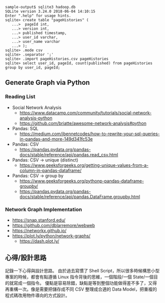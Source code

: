 ```
sample-output$ sqlite3 hadoop.db
SQLite version 3.24.0 2018-06-04 14:10:15
Enter ".help" for usage hints.
sqlite> create table "pageHistories" (
   ...>  pageId int,
   ...> version int,
   ...> published timestamp,
   ...> user_id varchar,
   ...> user_name varchar
   ...> );
sqlite> .mode csv
sqlite> .separator ';'
sqlite> .import pageHistories.csv pageHistories
sqlite> select user_id, pageId, count(published) from pageHistories group by user_id, pageId;
```
## Generate Graph via Python

### Reading List

* Social Network Analysis
    * https://www.datacamp.com/community/tutorials/social-network-analysis-python
    * https://github.com/briatte/awesome-network-analysis#python
* Pandas: SQL
    * https://medium.com/jbennetcodes/how-to-rewrite-your-sql-queries-in-pandas-and-more-149d341fc53e
* Pandas: CSV
    * https://pandas.pydata.org/pandas-docs/stable/reference/api/pandas.read_csv.html
* Pandas: CSV -> unique (distinct)
    * https://www.geeksforgeeks.org/getting-unique-values-from-a-column-in-pandas-dataframe/
* Pandas: CSV -> group by
    * https://www.geeksforgeeks.org/pythonp-pandas-dataframe-groupby/
    * https://pandas.pydata.org/pandas-docs/stable/reference/api/pandas.DataFrame.groupby.html

### Network Graph Implementation

* https://snap.stanford.edu/
* https://github.com/dblarremore/webweb
* https://networkx.github.io/
* https://plot.ly/python/network-graphs/
    * https://dash.plot.ly/

## 心得/設計思路

記錄一下心得與設計思路。
由於過去寫慣了 Shell Script，所以很多時候構思小型專案的時候，都會有點遵循 Linux 指令背後的思維，一個階段/一個 State/一個目的就寫成一個指令。
優點是容易除錯，缺點是等到整個功能做得差不多了，又得再重構一次。像是需要把儲存成不同 CSV 整理成合適的 Data Model，把重複的程式碼改用物件導向的方式設計。